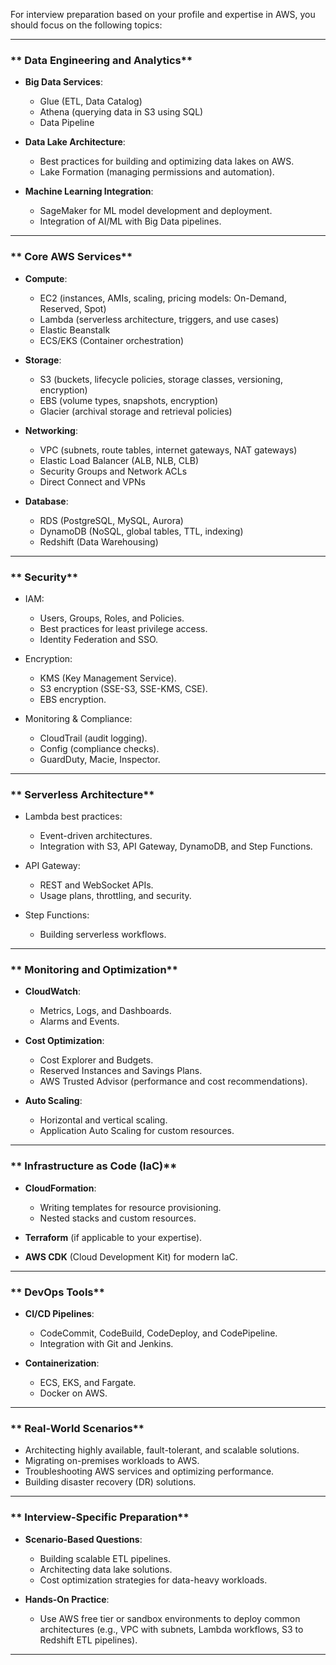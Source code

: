 For interview preparation based on your profile and expertise in AWS, you should focus on the following topics:

---

### ** Data Engineering and Analytics**
- **Big Data Services**:
  - Glue (ETL, Data Catalog)
  - Athena (querying data in S3 using SQL)
  - Data Pipeline

- **Data Lake Architecture**:
  - Best practices for building and optimizing data lakes on AWS.
  - Lake Formation (managing permissions and automation).

- **Machine Learning Integration**:
  - SageMaker for ML model development and deployment.
  - Integration of AI/ML with Big Data pipelines.

---

### ** Core AWS Services**
- **Compute**: 
  - EC2 (instances, AMIs, scaling, pricing models: On-Demand, Reserved, Spot)
  - Lambda (serverless architecture, triggers, and use cases)
  - Elastic Beanstalk
  - ECS/EKS (Container orchestration)

- **Storage**:
  - S3 (buckets, lifecycle policies, storage classes, versioning, encryption)
  - EBS (volume types, snapshots, encryption)
  - Glacier (archival storage and retrieval policies)

- **Networking**:
  - VPC (subnets, route tables, internet gateways, NAT gateways)
  - Elastic Load Balancer (ALB, NLB, CLB)
  - Security Groups and Network ACLs
  - Direct Connect and VPNs

- **Database**:
  - RDS (PostgreSQL, MySQL, Aurora)
  - DynamoDB (NoSQL, global tables, TTL, indexing)
  - Redshift (Data Warehousing)

---

### ** Security**
- IAM:
  - Users, Groups, Roles, and Policies.
  - Best practices for least privilege access.
  - Identity Federation and SSO.

- Encryption:
  - KMS (Key Management Service).
  - S3 encryption (SSE-S3, SSE-KMS, CSE).
  - EBS encryption.

- Monitoring & Compliance:
  - CloudTrail (audit logging).
  - Config (compliance checks).
  - GuardDuty, Macie, Inspector.

---

### ** Serverless Architecture**
- Lambda best practices:
  - Event-driven architectures.
  - Integration with S3, API Gateway, DynamoDB, and Step Functions.

- API Gateway:
  - REST and WebSocket APIs.
  - Usage plans, throttling, and security.

- Step Functions:
  - Building serverless workflows.

---

### ** Monitoring and Optimization**
- **CloudWatch**:
  - Metrics, Logs, and Dashboards.
  - Alarms and Events.

- **Cost Optimization**:
  - Cost Explorer and Budgets.
  - Reserved Instances and Savings Plans.
  - AWS Trusted Advisor (performance and cost recommendations).

- **Auto Scaling**:
  - Horizontal and vertical scaling.
  - Application Auto Scaling for custom resources.

---

### ** Infrastructure as Code (IaC)**
- **CloudFormation**:
  - Writing templates for resource provisioning.
  - Nested stacks and custom resources.

- **Terraform** (if applicable to your expertise).
- **AWS CDK** (Cloud Development Kit) for modern IaC.

---

### ** DevOps Tools**
- **CI/CD Pipelines**:
  - CodeCommit, CodeBuild, CodeDeploy, and CodePipeline.
  - Integration with Git and Jenkins.

- **Containerization**:
  - ECS, EKS, and Fargate.
  - Docker on AWS.

---

### ** Real-World Scenarios**
- Architecting highly available, fault-tolerant, and scalable solutions.
- Migrating on-premises workloads to AWS.
- Troubleshooting AWS services and optimizing performance.
- Building disaster recovery (DR) solutions.

---

### ** Interview-Specific Preparation**
- **Scenario-Based Questions**:
  - Building scalable ETL pipelines.
  - Architecting data lake solutions.
  - Cost optimization strategies for data-heavy workloads.

- **Hands-On Practice**:
  - Use AWS free tier or sandbox environments to deploy common architectures (e.g., VPC with subnets, Lambda workflows, S3 to Redshift ETL pipelines).

---
